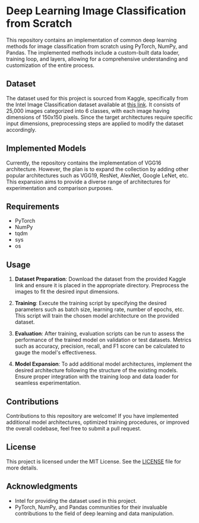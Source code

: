 # Deep Learning Image Classification from Scratch

This repository contains an implementation of common deep learning methods for image classification from scratch using PyTorch, NumPy, and Pandas. The implemented methods include a custom-built data loader, training loop, and layers, allowing for a comprehensive understanding and customization of the entire process.

## Dataset
The dataset used for this project is sourced from Kaggle, specifically from the Intel Image Classification dataset available at [this link](https://www.kaggle.com/datasets/puneet6060/intel-image-classification). It consists of 25,000 images categorized into 6 classes, with each image having dimensions of 150x150 pixels. Since the target architectures require specific input dimensions, preprocessing steps are applied to modify the dataset accordingly.

## Implemented Models
Currently, the repository contains the implementation of VGG16 architecture. However, the plan is to expand the collection by adding other popular architectures such as VGG19, ResNet, AlexNet, Google LeNet, etc. This expansion aims to provide a diverse range of architectures for experimentation and comparison purposes.

## Requirements
- PyTorch
- NumPy
- tqdm
- sys
- os

## Usage
1. **Dataset Preparation**: Download the dataset from the provided Kaggle link and ensure it is placed in the appropriate directory. Preprocess the images to fit the desired input dimensions.
   
2. **Training**: Execute the training script by specifying the desired parameters such as batch size, learning rate, number of epochs, etc. This script will train the chosen model architecture on the provided dataset.

3. **Evaluation**: After training, evaluation scripts can be run to assess the performance of the trained model on validation or test datasets. Metrics such as accuracy, precision, recall, and F1 score can be calculated to gauge the model's effectiveness.

4. **Model Expansion**: To add additional model architectures, implement the desired architecture following the structure of the existing models. Ensure proper integration with the training loop and data loader for seamless experimentation.

## Contributions
Contributions to this repository are welcome! If you have implemented additional model architectures, optimized training procedures, or improved the overall codebase, feel free to submit a pull request.

## License
This project is licensed under the MIT License. See the [LICENSE](LICENSE) file for more details.

## Acknowledgments
- Intel for providing the dataset used in this project.
- PyTorch, NumPy, and Pandas communities for their invaluable contributions to the field of deep learning and data manipulation.
